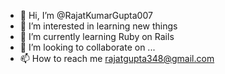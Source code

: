 - 👋 Hi, I’m @RajatKumarGupta007
- 👀 I’m interested in learning new things
- 🌱 I’m currently learning Ruby on Rails
- 💞️ I’m looking to collaborate on ...
- 📫 How to reach me rajatgupta348@gmail.com

<!---
RajatKumarGupta007/RajatKumarGupta007 is a ✨ special ✨ repository because its `README.md` (this file) appears on your GitHub profile.
You can click the Preview link to take a look at your changes.
--->
